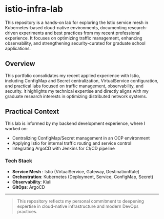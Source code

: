 # istio-infra-lab
This repository is a hands-on lab for exploring the Istio service mesh in Kubernetes-based cloud-native environments, documenting research-driven experiments and best practices from my recent professional experience. It focuses on optimizing traffic management, enhancing observability, and strengthening security-curated for graduate school applications.


## Overview
This portfolio consolidates my recent applied experience with Istio, including ConfigMap and Secret centralization, VirtualService configuration, and practical labs focused on traffic management, observability, and security. It highlights my technical expertise and directly aligns with my graduate research interests in optimizing distributed network systems.


## Practical Context
This lab is informed by my backend development experience, where I worked on:
- Centralizing ConfigMap/Secret management in an OCP environment
- Applying Istio for internal traffic routing and service control
- Integrating ArgoCD with Jenkins for CI/CD pipeline


### Tech Stack
- **Service Mesh** : Istio (VirtualService, Gateway, DestinationRule)
- **Orchestration**: Kubernetes (Deployment, Service, ConfigMap, Secret)
- **Observability**: Kiali
- **GitOps**: ArgoCD


---

> This repository reflects my personal commitment to deepening expertise in cloud-native infrastructure and modern DevOps practices.

